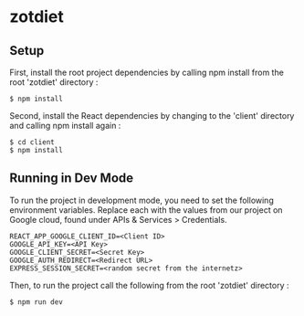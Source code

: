 # zotdiet

## Setup
First, install the root project dependencies by calling npm install from the root 'zotdiet' directory :
```
$ npm install
```

Second, install the React dependencies by changing to the 'client' directory and calling npm install again :
 ```
$ cd client
$ npm install
```

## Running in Dev Mode
To run the project in development mode, you need to set the following environment variables. Replace each <value>
with the values from our project on Google cloud, found under APIs & Services > Credentials.
```
REACT_APP_GOOGLE_CLIENT_ID=<Client ID>
GOOGLE_API_KEY=<API Key>
GOOGLE_CLIENT_SECRET=<Secret Key>
GOOGLE_AUTH_REDIRECT=<Redirect URL>
EXPRESS_SESSION_SECRET=<random secret from the internetz>
```

Then, to run the project call the following from the root 'zotdiet' directory :
```
$ npm run dev
```
